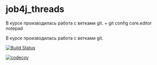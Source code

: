 # job4j_threads
В курсе производилась работа с ветками git. + git config core.editor notepad

В курсе производилась работа с ветками git.

[![Build Status](https://app.travis-ci.com/Tatiana-N/job4j_threads.svg?branch=master)](https://app.travis-ci.com/Tatiana-N/job4j_threads)

[![codecov](https://codecov.io/gh/Tatiana-N/job4j_threads/branch/master/graph/badge.svg?token=3w0FBS6VRF)](https://codecov.io/gh/Tatiana-N/job4j_threads)